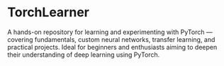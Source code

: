 # TorchLearner
A hands-on repository for learning and experimenting with PyTorch — covering fundamentals, custom neural networks, transfer learning, and practical projects. Ideal for beginners and enthusiasts aiming to deepen their understanding of deep learning using PyTorch.
